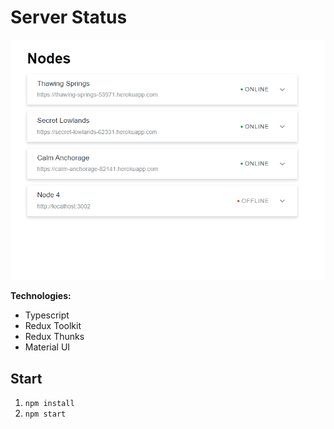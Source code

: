 # Server Status

![app](./images/main.PNG)

**Technologies:**

- Typescript
- Redux Toolkit
- Redux Thunks
- Material UI

## Start 

1. `npm install`
2. `npm start`
